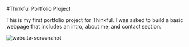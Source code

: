 #Thinkful Portfolio Project

This is my first portfolio project for Thinkful.  I was asked to build a basic webpage that includes an intro, about me, and contact section.

![website-screenshot](https://user-images.githubusercontent.com/56658340/132104748-0d6b7c72-ef12-4c48-9d0c-d5131dd62dac.png)

